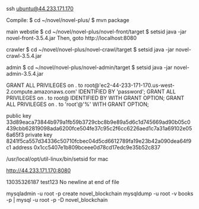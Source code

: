ssh ubuntu@44.233.171.170

Compile:
$ cd ~/novel/novel-plus/
$ mvn package

main webstie
$ cd ~/novel/novel-plus/novel-front/target
$ setsid java -jar novel-front-3.5.4.jar
Then, goto http://localhost:8080

crawler
$ cd ~/novel/novel-plus/novel-crawl/target
$ setsid java -jar novel-crawl-3.5.4.jar 	


admin
$ cd ~/novel/novel-plus/novel-admin/target
$ setsid java -jar novel-admin-3.5.4.jar


GRANT ALL PRIVILEGES on . to root@'ec2-44-233-171-170.us-west-2.compute.amazonaws.com' IDENTIFIED BY 'password';
GRANT ALL PRIVILEGES on . to root@ IDENTIFIED BY  WITH GRANT OPTION;
GRANT ALL PRIVILEGES on *.* to 'root'@'%' WITH GRANT OPTION;

public key 33d89eaca73844b979a1fb59b3729cbc8b9e89a5d6c1d745669ad90b05c0439cbb62819098ada6200fce504fe37c95c2f6cc6226aed1c7a31a69102e056a65f3
private key 8241f5ca557d34336c50710fcbec04d5cd6612789fa19e23b42a090dea64f9c1
address 0x1cc5407e1b809bceee0d78cd17edc9e35b52c837


/usr/local/opt/util-linux/bin/setsid for mac

http://44.233.171.170:8080

13035326187
test123
 No newline at end of file


mysqladmin -u root -p create novel_blockchain
mysqldump -u root -v books -p | mysql -u root -p -D novel_blockchain